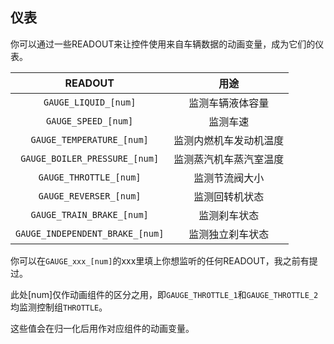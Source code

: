 ## 仪表

你可以通过一些READOUT来让控件使用来自车辆数据的动画变量，成为它们的仪表。

|             READOUT             |     用途      |
|:-------------------------------:|:-----------:|
|      `GAUGE_LIQUID_[num]`       |  监测车辆液体容量   |
|       `GAUGE_SPEED_[num]`       |    监测车速     |
|    `GAUGE_TEMPERATURE_[num]`    | 监测内燃机车发动机温度 |
|  `GAUGE_BOILER_PRESSURE_[num]`  | 监测蒸汽机车蒸汽室温度 |
|     `GAUGE_THROTTLE_[num]`      |   监测节流阀大小   |
|     `GAUGE_REVERSER_[num]`      |   监测回转机状态   |
|    `GAUGE_TRAIN_BRAKE_[num]`    |   监测刹车状态    |
| `GAUGE_INDEPENDENT_BRAKE_[num]` |  监测独立刹车状态   |

你可以在`GAUGE_xxx_[num]`的xxx里填上你想监听的任何READOUT，我之前有提过。

此处[num]仅作动画组件的区分之用，即`GAUGE_THROTTLE_1`和`GAUGE_THROTTLE_2`均监测控制组`THROTTLE`。

这些值会在归一化后用作对应组件的动画变量。